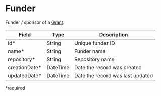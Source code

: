 # Funder

Funder / sponsor of a [Grant](Grant.md).

| Field  		| Type  		| Description |
| ------------- | ------------- | ------------- |
| id* | String | Unique funder ID |
| name* | String | Funder name |  
| repository* | String | Repository name |  
| creationDate* | DateTime | Date the record was created |
| updatedDate* | DateTime | Date the record was last updated |

*required
